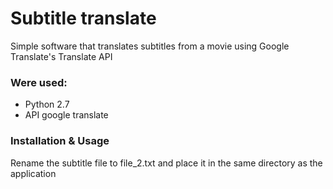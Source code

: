 Subtitle translate
=============

Simple software that translates subtitles from a movie using Google Translate's Translate API

### Were used:
- Python 2.7
- API google translate

### Installation & Usage

Rename the subtitle file to file_2.txt and place it in the same directory as the application


